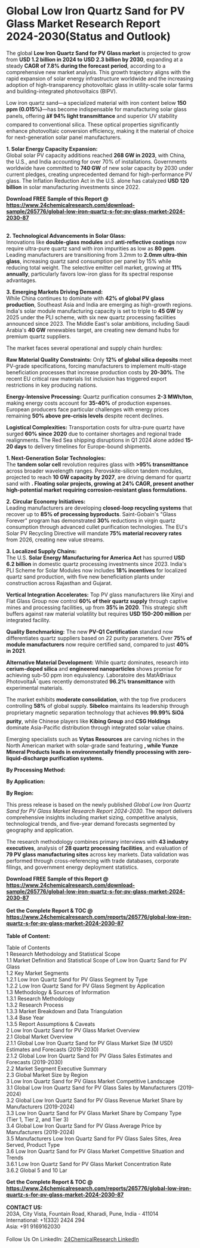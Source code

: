 <h1>Global Low Iron Quartz Sand for PV Glass Market Research Report 2024-2030(Status and Outlook)</h1><p>The global <strong>Low Iron Quartz Sand for PV Glass market</strong> is projected to grow from <strong>USD 1.2 billion in 2024 to USD 2.3 billion by 2030</strong>, expanding at a steady <strong>CAGR of 7.8% during the forecast period</strong>, according to a comprehensive new market analysis. This growth trajectory aligns with the rapid expansion of solar energy infrastructure worldwide and the increasing adoption of high-transparency photovoltaic glass in utility-scale solar farms and building-integrated photovoltaics (BIPV).</p><p>Low iron quartz sand—a specialized material with iron content below <strong>150 ppm (0.015%)</strong>—has become indispensable for manufacturing solar glass panels, offering <strong>â¥ 94% light transmittance</strong> and superior UV stability compared to conventional silica. These optical properties significantly enhance photovoltaic conversion efficiency, making it the material of choice for next-generation solar panel manufacturers.</p><p><strong>1. Solar Energy Capacity Expansion:</strong><br>
Global solar PV capacity additions reached <strong>268 GW in 2023</strong>, with China, the U.S., and India accounting for over 70% of installations. Governments worldwide have committed to <strong>740 GW</strong> of new solar capacity by 2030 under current pledges, creating unprecedented demand for high-performance PV glass. The Inflation Reduction Act in the U.S. alone has catalyzed <strong>USD 120 billion</strong> in solar manufacturing investments since 2022.</p><div><b>Download FREE Sample of this Report @ 
            <a href="https://www.24chemicalresearch.com/download-sample/265776/global-low-iron-quartz-s-for-pv-glass-market-2024-2030-87">
            https://www.24chemicalresearch.com/download-sample/265776/global-low-iron-quartz-s-for-pv-glass-market-2024-2030-87</a></b></div><br><p><strong>2. Technological Advancements in Solar Glass:</strong><br>
Innovations like <strong>double-glass modules</strong> and <strong>anti-reflective coatings</strong> now require ultra-pure quartz sand with iron impurities as low as <strong>80 ppm</strong>. Leading manufacturers are transitioning from 3.2mm to <strong>2.0mm ultra-thin glass</strong>, increasing quartz sand consumption per panel by 15% while reducing total weight. The selective emitter cell market, growing at <strong>11% annually</strong>, particularly favors low-iron glass for its spectral response advantages.</p><p><strong>3. Emerging Markets Driving Demand:</strong><br>
While China continues to dominate with <strong>42% of global PV glass production</strong>, Southeast Asia and India are emerging as high-growth regions. India's solar module manufacturing capacity is set to triple to <strong>45 GW</strong> by 2025 under the PLI scheme, with six new quartz processing facilities announced since 2023. The Middle East's solar ambitions, including Saudi Arabia's <strong>40 GW</strong> renewables target, are creating new demand hubs for premium quartz suppliers.</p><p>The market faces several operational and supply chain hurdles:</p><p><strong>Raw Material Quality Constraints:</strong> Only <strong>12% of global silica deposits</strong> meet PV-grade specifications, forcing manufacturers to implement multi-stage beneficiation processes that increase production costs by <strong>20-30%</strong>. The recent EU critical raw materials list inclusion has triggered export restrictions in key producing nations.</p><p><strong>Energy-Intensive Processing:</strong> Quartz purification consumes <strong>2-3 MWh/ton</strong>, making energy costs account for <strong>35-40%</strong> of production expenses. European producers face particular challenges with energy prices remaining <strong>50% above pre-crisis levels</strong> despite recent declines.</p><p><strong>Logistical Complexities:</strong> Transportation costs for ultra-pure quartz have surged <strong>60% since 2020</strong> due to container shortages and regional trade realignments. The Red Sea shipping disruptions in Q1 2024 alone added <strong>15-20 days</strong> to delivery timelines for Europe-bound shipments.</p><p><strong>1. Next-Generation Solar Technologies:</strong><br>
The <strong>tandem solar cell</strong> revolution requires glass with <strong>&gt;95% transmittance</strong> across broader wavelength ranges. Perovskite-silicon tandem modules, projected to reach <strong>10 GW capacity by 2027</strong>, are driving demand for quartz sand with <strong>. Floating solar projects, growing at <strong>24% CAGR</strong>, present another high-potential market requiring corrosion-resistant glass formulations.</strong></p><p><strong>2. Circular Economy Initiatives:</strong><br>
Leading manufacturers are developing <strong>closed-loop recycling systems</strong> that recover up to <strong>85% of processing byproducts</strong>. Saint-Gobain's "Glass Forever" program has demonstrated <strong>30%</strong> reductions in virgin quartz consumption through advanced cullet purification technologies. The EU's Solar PV Recycling Directive will mandate <strong>75% material recovery rates</strong> from 2026, creating new value streams.</p><p><strong>3. Localized Supply Chains:</strong><br>
The U.S. <strong>Solar Energy Manufacturing for America Act</strong> has spurred <strong>USD 6.2 billion</strong> in domestic quartz processing investments since 2023. India's PLI Scheme for Solar Modules now includes <strong>18% incentives</strong> for localized quartz sand production, with five new beneficiation plants under construction across Rajasthan and Gujarat.</p><p><strong>Vertical Integration Accelerates:</strong> Top PV glass manufacturers like Xinyi and Flat Glass Group now control <strong>60% of their quartz supply</strong> through captive mines and processing facilities, up from <strong>35% in 2020</strong>. This strategic shift buffers against raw material volatility but requires <strong>USD 150-200 million</strong> per integrated facility.</p><p><strong>Quality Benchmarking:</strong> The new <strong>PV-Q1 Certification</strong> standard now differentiates quartz suppliers based on 22 purity parameters. Over <strong>75% of module manufacturers</strong> now require certified sand, compared to just <strong>40% in 2021</strong>.</p><p><strong>Alternative Material Development:</strong> While quartz dominates, research into <strong>cerium-doped silica</strong> and <strong>engineered nanoparticles</strong> shows promise for achieving sub-50 ppm iron equivalency. Laboratoire des MatÃ©riaux PhotovoltaÃ¯ques recently demonstrated <strong>96.2% transmittance</strong> with experimental materials.</p><p>The market exhibits <strong>moderate consolidation</strong>, with the top five producers controlling <strong>58%</strong> of global supply. <strong>Sibelco</strong> maintains its leadership through proprietary magnetic separation technology that achieves <strong>99.99% SiOâ purity</strong>, while Chinese players like <strong>Kibing Group</strong> and <strong>CSG Holdings</strong> dominate Asia-Pacific distribution through integrated solar value chains.</p><p>Emerging specialists such as <strong>Vytas Resources</strong> are carving niches in the North American market with solar-grade sand featuring <strong>, while <strong>Yunze Mineral Products</strong> leads in environmentally friendly processing with <strong>zero-liquid-discharge</strong> purification systems.</strong></p><p><strong>By Processing Method:</strong></p><p><strong>By Application:</strong></p><p><strong>By Region:</strong></p><p>This press release is based on the newly published <em>Global Low Iron Quartz Sand for PV Glass Market Research Report 2024-2030</em>. The report delivers comprehensive insights including market sizing, competitive analysis, technological trends, and five-year demand forecasts segmented by geography and application.</p><p>The research methodology combines primary interviews with <strong>43 industry executives</strong>, analysis of <strong>28 quartz processing facilities</strong>, and evaluation of <strong>79 PV glass manufacturing sites</strong> across key markets. Data validation was performed through cross-referencing with trade databases, corporate filings, and government energy deployment statistics.</p><div><b>Download FREE Sample of this Report @ 
            <a href="https://www.24chemicalresearch.com/download-sample/265776/global-low-iron-quartz-s-for-pv-glass-market-2024-2030-87">
            https://www.24chemicalresearch.com/download-sample/265776/global-low-iron-quartz-s-for-pv-glass-market-2024-2030-87</a></b></div><br><div><b>Get the Complete Report & TOC @ 
            <a href="https://www.24chemicalresearch.com/reports/265776/global-low-iron-quartz-s-for-pv-glass-market-2024-2030-87">
            https://www.24chemicalresearch.com/reports/265776/global-low-iron-quartz-s-for-pv-glass-market-2024-2030-87</a></b></div><br>
            <b>Table of Content:</b><p>Table of Contents<br />
1 Research Methodology and Statistical Scope<br />
1.1 Market Definition and Statistical Scope of Low Iron Quartz Sand for PV Glass<br />
1.2 Key Market Segments<br />
1.2.1 Low Iron Quartz Sand for PV Glass Segment by Type<br />
1.2.2 Low Iron Quartz Sand for PV Glass Segment by Application<br />
1.3 Methodology & Sources of Information<br />
1.3.1 Research Methodology<br />
1.3.2 Research Process<br />
1.3.3 Market Breakdown and Data Triangulation<br />
1.3.4 Base Year<br />
1.3.5 Report Assumptions & Caveats<br />
2 Low Iron Quartz Sand for PV Glass Market Overview<br />
2.1 Global Market Overview<br />
2.1.1 Global Low Iron Quartz Sand for PV Glass Market Size (M USD) Estimates and Forecasts (2019-2030)<br />
2.1.2 Global Low Iron Quartz Sand for PV Glass Sales Estimates and Forecasts (2019-2030)<br />
2.2 Market Segment Executive Summary<br />
2.3 Global Market Size by Region<br />
3 Low Iron Quartz Sand for PV Glass Market Competitive Landscape<br />
3.1 Global Low Iron Quartz Sand for PV Glass Sales by Manufacturers (2019-2024)<br />
3.2 Global Low Iron Quartz Sand for PV Glass Revenue Market Share by Manufacturers (2019-2024)<br />
3.3 Low Iron Quartz Sand for PV Glass Market Share by Company Type (Tier 1, Tier 2, and Tier 3)<br />
3.4 Global Low Iron Quartz Sand for PV Glass Average Price by Manufacturers (2019-2024)<br />
3.5 Manufacturers Low Iron Quartz Sand for PV Glass Sales Sites, Area Served, Product Type<br />
3.6 Low Iron Quartz Sand for PV Glass Market Competitive Situation and Trends<br />
3.6.1 Low Iron Quartz Sand for PV Glass Market Concentration Rate<br />
3.6.2 Global 5 and 10 Lar</p><div><b>Get the Complete Report & TOC @ 
            <a href="https://www.24chemicalresearch.com/reports/265776/global-low-iron-quartz-s-for-pv-glass-market-2024-2030-87">
            https://www.24chemicalresearch.com/reports/265776/global-low-iron-quartz-s-for-pv-glass-market-2024-2030-87</a></b></div><br><b>CONTACT US:</b><br>
            203A, City Vista, Fountain Road, Kharadi, Pune, India - 411014<br>
            International: +1(332) 2424 294<br>
            Asia: +91 9169162030 <br><br>
            Follow Us On LinkedIn: <a href="https://www.linkedin.com/company/24chemicalresearch/">24ChemicalResearch LinkedIn</a>